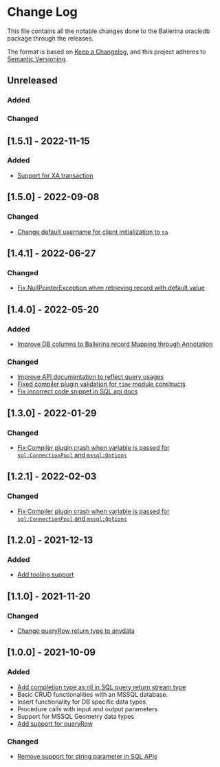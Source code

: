 # Change Log
This file contains all the notable changes done to the Ballerina oracledb package through the releases.

The format is based on [Keep a Changelog](https://keepachangelog.com/en/1.0.0/),
and this project adheres to [Semantic Versioning](https://semver.org/spec/v2.0.0.html).

## Unreleased

### Added

### Changed

## [1.5.1] - 2022-11-15

### Added
- [Support for XA transaction](https://github.com/ballerina-platform/ballerina-standard-library/issues/3598)

## [1.5.0] - 2022-09-08

### Changed
- [Change default username for client initialization to `sa`](https://github.com/ballerina-platform/ballerina-standard-library/issues/2397)

## [1.4.1] - 2022-06-27

### Changed
- [Fix NullPointerException when retrieving record with default value](https://github.com/ballerina-platform/ballerina-standard-library/issues/2985)

## [1.4.0] - 2022-05-20

### Added
- [Improve DB columns to Ballerina record Mapping through Annotation](https://github.com/ballerina-platform/ballerina-standard-library/issues/2652)

### Changed
- [Improve API documentation to reflect query usages](https://github.com/ballerina-platform/ballerina-standard-library/issues/2524)
- [Fixed compiler plugin validation for `time` module constructs](https://github.com/ballerina-platform/ballerina-standard-library/issues/2893)
- [Fix incorrect code snippet in SQL api docs](https://github.com/ballerina-platform/ballerina-standard-library/issues/2931)

## [1.3.0] - 2022-01-29

### Changed
- [Fix Compiler plugin crash when variable is passed for `sql:ConnectionPool` and `mssql:Options`](https://github.com/ballerina-platform/ballerina-standard-library/issues/2536)

## [1.2.1] - 2022-02-03

### Changed
- [Fix Compiler plugin crash when variable is passed for `sql:ConnectionPool` and `mssql:Options`](https://github.com/ballerina-platform/ballerina-standard-library/issues/2536)

## [1.2.0] - 2021-12-13

### Added
- [Add tooling support](https://github.com/ballerina-platform/ballerina-standard-library/issues/2282)

## [1.1.0] - 2021-11-20

### Changed
- [Change queryRow return type to anydata](https://github.com/ballerina-platform/ballerina-standard-library/issues/2390)

## [1.0.0] - 2021-10-09

### Added
- [Add completion type as nil in SQL query return stream type](https://github.com/ballerina-platform/ballerina-standard-library/issues/1654)
- Basic CRUD functionalities with an MSSQL database.
- Insert functionality for DB specific data types.
- Procedure calls with input and output parameters
- Support for MSSQL Geometry data types 
- [Add support for queryRow](https://github.com/ballerina-platform/ballerina-standard-library/issues/1604)

### Changed
- [Remove support for string parameter in SQL APIs](https://github.com/ballerina-platform/ballerina-standard-library/issues/2010)
